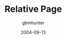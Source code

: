 ---
author: "gbmhunter"
date: 2004-09-13
draft: false
tags: [ "test page" ]
title: "Relative Page"
---